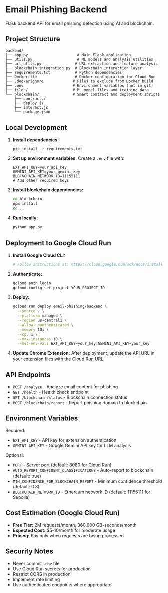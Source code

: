 # Email Phishing Backend

Flask backend API for email phishing detection using AI and blockchain.

## Project Structure

```
backend/
├── app.py                      # Main Flask application
├── utils.py                    # ML models and analysis utilities
├── url_utils.py               # URL extraction and feature analysis
├── blockchain_integration.py  # Blockchain interaction layer
├── requirements.txt           # Python dependencies
├── Dockerfile                 # Docker configuration for Cloud Run
├── .dockerignore             # Files to exclude from Docker build
├── .env                      # Environment variables (not in git)
├── files/                    # ML model files and training data
└── blockchain/               # Smart contract and deployment scripts
    ├── contracts/
    ├── deploy.js
    ├── interact.js
    └── package.json
```

## Local Development

1. **Install dependencies:**
   ```bash
   pip install -r requirements.txt
   ```

2. **Set up environment variables:**
   Create a `.env` file with:
   ```
   EXT_API_KEY=your_api_key
   GEMINI_API_KEY=your_gemini_key
   BLOCKCHAIN_NETWORK_ID=11155111
   # Add other required keys
   ```

3. **Install blockchain dependencies:**
   ```bash
   cd blockchain
   npm install
   cd ..
   ```

4. **Run locally:**
   ```bash
   python app.py
   ```

## Deployment to Google Cloud Run

1. **Install Google Cloud CLI:**
   ```bash
   # Follow instructions at: https://cloud.google.com/sdk/docs/install
   ```

2. **Authenticate:**
   ```bash
   gcloud auth login
   gcloud config set project YOUR_PROJECT_ID
   ```

3. **Deploy:**
   ```bash
   gcloud run deploy email-phishing-backend \
     --source . \
     --platform managed \
     --region us-central1 \
     --allow-unauthenticated \
     --memory 1Gi \
     --cpu 1 \
     --max-instances 10 \
     --set-env-vars EXT_API_KEY=your_key,GEMINI_API_KEY=your_key
   ```

4. **Update Chrome Extension:**
   After deployment, update the API URL in your extension files with the Cloud Run URL.

## API Endpoints

- `POST /analyze` - Analyze email content for phishing
- `GET /health` - Health check endpoint
- `GET /blockchain/status` - Blockchain connection status
- `POST /blockchain/report` - Report phishing domain to blockchain

## Environment Variables

Required:
- `EXT_API_KEY` - API key for extension authentication
- `GEMINI_API_KEY` - Google Gemini API key for LLM analysis

Optional:
- `PORT` - Server port (default: 8080 for Cloud Run)
- `AUTO_REPORT_CONFIDENT_CLASSIFICATIONS` - Auto-report to blockchain (default: true)
- `MIN_CONFIDENCE_FOR_BLOCKCHAIN_REPORT` - Minimum confidence threshold (default: 0.8)
- `BLOCKCHAIN_NETWORK_ID` - Ethereum network ID (default: 11155111 for Sepolia)

## Cost Estimation (Google Cloud Run)

- **Free Tier:** 2M requests/month, 360,000 GB-seconds/month
- **Expected Cost:** $5-10/month for moderate usage
- **Pricing:** Pay only when requests are being processed

## Security Notes

- Never commit `.env` file
- Use Cloud Run secrets for production
- Restrict CORS in production
- Implement rate limiting
- Use authenticated endpoints where appropriate

